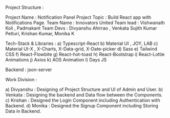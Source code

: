 Project Structure : 

Project Name : Notification Panel
Project Topic : Build React app with Notifications Page.
Team Name : Innovators United
Team lead : Vishwanath Koli , Padmakant
Team Devs : Divyanshu Ahirrao , Venkata Sujith Kumar Petluri, Krishan Kumar, Monika K

Tech-Stack & Libraries : 
   a) Typescript-React
   b) Material UI , JOY, LAB
   c) Material UI-X , X-Charts, X-Data-grid, X-Date-picker
   d) Sass
   e) Tailwind CSS
   f) React-Flowbite
   g) React-hot-toast
   h) React-Bootstrap
   i) React-Lottie Animations
   j) Axios 
   k) AOS Animation
   l) Days JS 
   
Backend : json-server   

Work Division : 

   a) Divyanshu : Designing of Project Structure and UI of Admin and User.
   b) Venkata : Designing the backend and Data flow between the Components.
   c) Krishan : Designed the Login Component including Authentication with Backend.
   d) Monika : Designed the Signup Component including Storing Data in Backend.
